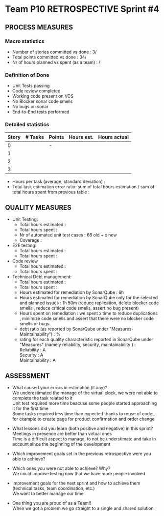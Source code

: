 Team P10 RETROSPECTIVE Sprint #4
=====================================

## PROCESS MEASURES 

### Macro statistics

- Number of stories committed vs done : 3/
- Total points committed vs done : 34/
- Nr of hours planned vs spent (as a team) :  /  


### Definition of Done
- Unit Tests passing
- Code review completed
- Working code present on VCS
- No Blocker sonar code smells
- No bugs on sonar
- End-to-End tests performed



### Detailed statistics

| Story  | # Tasks | Points | Hours est. | Hours actual |
|--------|---------|--------|------------|--------------|
| 0      |         |    -   |         |    |
| 1      |        |       |           |            |
| 2      |        |     |          |            |
| 3      |         |      |          |           |




- Hours per task (average, standard deviation) : 
- Total task estimation error ratio: sum of total hours estimation / sum of total hours spent from previous table : 

  
## QUALITY MEASURES 

- Unit Testing:
  - Total hours estimated : 
  - Total hours spent : 
  - Nr of automated unit test cases : 66 old + x new
  - Coverage  : 
- E2E testing:
  - Total hours estimated : 
  - Total hours spent : 
- Code review 
  - Total hours estimated : 
  - Total hours spent : 
- Technical Debt management:
  - Total hours estimated : 
  - Total hours spent : 
  - Hours estimated for remediation by SonarQube : 6h 
  - Hours estimated for remediation by SonarQube only for the selected and planned issues : 1h 50m (reduce replication, delete blocker code smells , reduce critical code smells, assert no bug present) 
  - Hours spent on remediation  : we spent x time to reduce duplications , minimize code smells and assert that there were no blocker code smells or bugs.
  - debt ratio (as reported by SonarQube under "Measures-Maintainability") :  %
  - rating for each quality characteristic reported in SonarQube under "Measures" (namely reliability, security, maintainability ) :
  <br>Reliability : A <br>Security : A
  <br>Maintainability : A
  
## ASSESSMENT

- What caused your errors in estimation (if any)? <br>
We underestimated the manage of the virtual clock, we were not able to complete the task related to it <br>Unit test required more time beacuse some people started approaching it for the first time <br> Some tasks required less time than expected thanks to reuse of code , for example to create page for product confirmation and order change<br>


- What lessons did you learn (both positive and negative) in this sprint? <br>
Meetings in presence are better than virtual ones<br>
Time is a difficult aspect to manage, to not be understimate and take in account since the beginning of the development<br>

- Which improvement goals set in the previous retrospective were you able to achieve? <br>


- Which ones you were not able to achieve? Why?<br> 
  We could improve testing now that we have more people involved

- Improvement goals for the next sprint and how to achieve them (technical tasks, team coordination, etc.) 
<br> We want to better manage our time<br>


- One thing you are proud of as a Team!!<br>
When we got a problem we go straight to a single and shared solution
